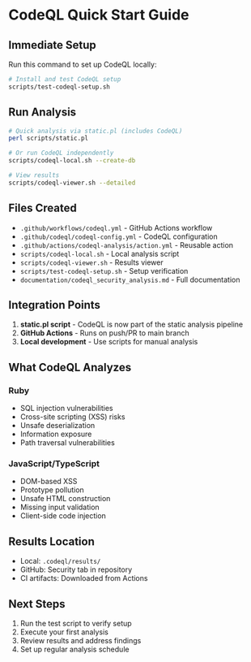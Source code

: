 # CodeQL Quick Start Guide

## Immediate Setup

Run this command to set up CodeQL locally:

```bash
# Install and test CodeQL setup
scripts/test-codeql-setup.sh
```

## Run Analysis

```bash
# Quick analysis via static.pl (includes CodeQL)
perl scripts/static.pl

# Or run CodeQL independently
scripts/codeql-local.sh --create-db

# View results
scripts/codeql-viewer.sh --detailed
```

## Files Created

- `.github/workflows/codeql.yml` - GitHub Actions workflow
- `.github/codeql/codeql-config.yml` - CodeQL configuration
- `.github/actions/codeql-analysis/action.yml` - Reusable action
- `scripts/codeql-local.sh` - Local analysis script
- `scripts/codeql-viewer.sh` - Results viewer
- `scripts/test-codeql-setup.sh` - Setup verification
- `documentation/codeql_security_analysis.md` - Full documentation

## Integration Points

1. **static.pl script** - CodeQL is now part of the static analysis pipeline
2. **GitHub Actions** - Runs on push/PR to main branch
3. **Local development** - Use scripts for manual analysis

## What CodeQL Analyzes

### Ruby

- SQL injection vulnerabilities
- Cross-site scripting (XSS) risks
- Unsafe deserialization
- Information exposure
- Path traversal vulnerabilities

### JavaScript/TypeScript

- DOM-based XSS
- Prototype pollution
- Unsafe HTML construction
- Missing input validation
- Client-side code injection

## Results Location

- Local: `.codeql/results/`
- GitHub: Security tab in repository
- CI artifacts: Downloaded from Actions

## Next Steps

1. Run the test script to verify setup
2. Execute your first analysis
3. Review results and address findings
4. Set up regular analysis schedule
